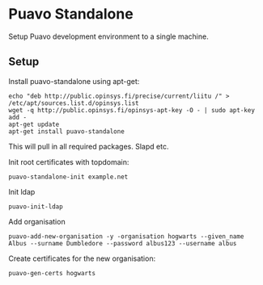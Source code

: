 
# Puavo Standalone

Setup Puavo development environment to a single machine.

## Setup

Install puavo-standalone using apt-get:

    echo "deb http://public.opinsys.fi/precise/current/liitu /" > /etc/apt/sources.list.d/opinsys.list
    wget -q http://public.opinsys.fi/opinsys-apt-key -O - | sudo apt-key add -
    apt-get update
    apt-get install puavo-standalone

This will pull in all required packages. Slapd etc.

Init root certificates with topdomain:

    puavo-standalone-init example.net

Init ldap

    puavo-init-ldap

Add organisation

    puavo-add-new-organisation -y -organisation hogwarts --given_name Albus --surname Dumbledore --password albus123 --username albus

Create certificates for the new organisation:

    puavo-gen-certs hogwarts

